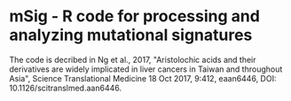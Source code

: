 # mSig - R code for processing and analyzing mutational signatures

The code is decribed in Ng et al., 2017, "Aristolochic acids and their derivatives are widely 
implicated in liver cancers in Taiwan and throughout Asia", Science Translational Medicine  18 Oct 2017, 9:412, eaan6446,
DOI: 10.1126/scitranslmed.aan6446. 
